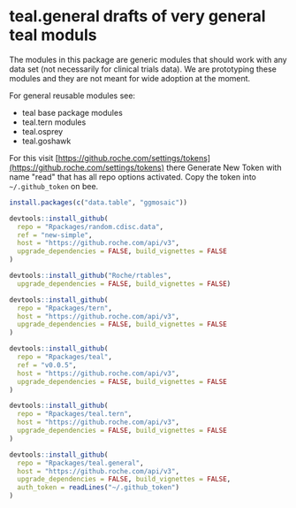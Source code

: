 
# teal.general drafts of very general teal moduls

The modules in this package are generic modules that should work with any data set (not necessarily for clinical trials data). We are prototyping these modules and they are not meant for wide adoption at the moment.

For general reusable modules see:

* teal base package modules
* teal.tern modules
* teal.osprey 
* teal.goshawk


For this visit [https://github.roche.com/settings/tokens](https://github.roche.com/settings/tokens) there Generate New Token with name "read" that has all repo options activated. Copy the token into `~/.github_token` on bee.


```r
install.packages(c("data.table", "ggmosaic"))

devtools::install_github(
  repo = "Rpackages/random.cdisc.data",
  ref = "new-simple", 
  host = "https://github.roche.com/api/v3",
  upgrade_dependencies = FALSE, build_vignettes = FALSE
)

devtools::install_github("Roche/rtables",
  upgrade_dependencies = FALSE, build_vignettes = FALSE)

devtools::install_github(
  repo = "Rpackages/tern",
  host = "https://github.roche.com/api/v3",
  upgrade_dependencies = FALSE, build_vignettes = FALSE
)

devtools::install_github(
  repo = "Rpackages/teal",
  ref = "v0.0.5", 
  host = "https://github.roche.com/api/v3",
  upgrade_dependencies = FALSE, build_vignettes = FALSE
)

devtools::install_github(
  repo = "Rpackages/teal.tern",
  host = "https://github.roche.com/api/v3",
  upgrade_dependencies = FALSE, build_vignettes = FALSE
)

devtools::install_github(
  repo = "Rpackages/teal.general",
  host = "https://github.roche.com/api/v3",
  upgrade_dependencies = FALSE, build_vignettes = FALSE,
  auth_token = readLines("~/.github_token")
)

```



